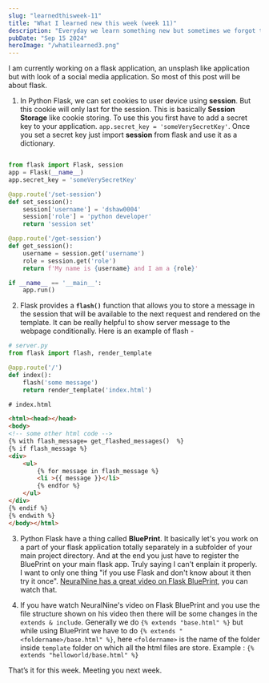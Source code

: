 ```yaml
---
slug: "learnedthisweek-11"
title: "What I learned new this week (week 11)"
description: "Everyday we learn something new but sometimes we forgot that because did not note that down. Specially I do, so I started to write down a small brief about everything I learned. And decided to share that with everyone on weekly basis so that others might learn something new."
pubDate: "Sep 15 2024"
heroImage: "/whatilearned3.png"
---
```


I am currently working on a flask application, an unsplash like application but with look of a social media application.
So most of this post will be about flask.


1. In Python Flask, we can set cookies to user device using **session**. But this cookie will only last for the session.
This is basically **Session Storage** like cookie storing. To use this you first have to add a secret key to your application.
`app.secret_key = 'someVerySecretKey'`. Once you set a secret key just import **session** from flask and use it as a dictionary.

```python

from flask import Flask, session
app = Flask(__name__)
app.secret_key = 'someVerySecretKey'

@app.route('/set-session')
def set_session():
    session['username'] = 'dshaw0004'
    session['role'] = 'python developer'
    return 'session set'

@app.route('/get-session')
def get_session():
    username = session.get('username')
    role = session.get('role')
    return f'My name is {username} and I am a {role}'

if __name__ == '__main__':
    app.run()

```

2. Flask provides a **`flash()`** function that allows you to store a message in the session that will be available to the next request and rendered on the template.
It can be really helpful to show server message to the webpage conditionally. Here is an example of flash - 

```python
# server.py
from flask import flash, render_template

@app.route('/')
def index():
    flash('some message')
    return render_template('index.html')
```

```html
# index.html

<html><head></head>
<body>
<!-- some other html code -->
{% with flash_message= get_flashed_messages()  %}
{% if flash_message %}
<div>
    <ul>
        {% for message in flash_message %}
        <li >{{ message }}</li>
        {% endfor %}
    </ul>
</div>
{% endif %}                
{% endwith %}
</body></html> 
```

3. Python Flask have a thing called **BluePrint**. It basically let's you work on a part of your flask application totally separately in a subfolder of your main project directory. And at the end you just have to register the BluePrint on your main flask app.
Truly saying I can't enplain it properly. I want to only one thing "if you use Flask and don't know about it then try it once".
[NeuralNine has a great video on Flask BluePrint](https://www.youtube.com/watch?v=_LMiUOYDxzE), you can watch that.

4. If you have watch NeuralNine's video on Flask BluePrint and you use the file structure shown on his video then there will be some changes in the `extends & include`.
Generally we do `{% extends "base.html" %}` but while using BluePrint we have to do `{% extends "<foldername>/base.html" %}`, here `<foldername>` is the name of the folder inside `template` folder on which all the html files are store.
Example : `{% extends "helloworld/base.html" %}`


That’s it for this week. Meeting you next week.
